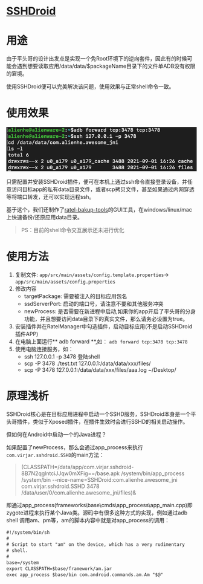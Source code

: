 # [SSHDroid](https://github.com/virjarRatel/sshdroid)

# 用途
由于平头哥的设计出发点是实现一个免Root环境下的逆向套件，因此有的时候可能会遇到想要读取应用/data/data/$packageName目录下的文件单ADB没有权限的窘境。

使用SSHDroid便可以完美解决该问题，使用效果与正常shell命令一致。

# 使用效果

![img](../img/sshdroid_demo.png)

只需配置并安装SSHDroid插件，便可在本机上通过ssh命令直接登录设备，并任意访问目标app的私有data目录文件，或者scp拷贝文件，甚至如果通过内网穿透等将端口转发，还可以实现远程ssh。

基于这个，我们还制作了[ratel-bakup-tools](./bakup-tools.md)的GUI工具，在windows/linux/mac上快速备份/还原应用data目录。

> PS：目前的shell命令交互展示还未进行优化

# 使用方法

1. 复制文件: ``app/src/main/assets/config.template.properties``-> `` app/src/main/assets/config.properties``
2. 修改内容
    - targetPackage: 需要被注入的目标应用包名
    - ssdServerPort: 启动的端口号，请注意不要和其他服务冲突
    - newProcess: 是否需要在新进程中启动,如果你的app开启了平头哥的分身功能，并且想要访问data目录下的真实文件，那么请务必设置为true。
3. 安装插件并在RatelManager中勾选插件，启动目标应用(不是启动SSHDroid插件APP)
4. 在电脑上面运行** adb forward **,如： ``adb forward tcp:3478 tcp:3478``
5. 使用电脑连接服务，如：
    - ssh 127.0.0.1 -p 3478 登陆shell
    - scp -P 3478 ./test.txt 127.0.0.1:/data/data/xxx/files/
    - scp -P 3478 127.0.0.1:/data/data/xxx/files/aaa.log ~/Desktop/

# 原理浅析
SSHDroid核心是在目标应用进程中启动一个SSHD服务，SSHDroid本身是一个平头哥插件，类似于Xposed插件，在插件生效时会进行SSHD的相关启动操作。

但如何在Android中启动一个的Java进程？

如果配置了newProcess，那么会通过app_process来执行``com.virjar.sshdroid.SSHD``的main方法：

> (CLASSPATH=/data/app/com.virjar.sshdroid-8B7N2qglntciJJqw0mXFig==/base.apk /system/bin/app_process /system/bin --nice-name=SSHDroid:com.alienhe.awesome_jni com.virjar.sshdroid.SSHD 3478 /data/user/0/com.alienhe.awesome_jni/files)&

即通过app_process(frameworks\base\cmds\app_process\app_main.cpp)即zygote进程来执行某个Java类。源码中有很多这种方式的实现，例如通过adb shell 调用am、pm等，am的脚本内容中就是对app_process的调用：

```
#!/system/bin/sh
#
# Script to start "am" on the device, which has a very rudimentary
# shell.
#
base=/system
export CLASSPATH=$base/framework/am.jar
exec app_process $base/bin com.android.commands.am.Am "$@"
```
